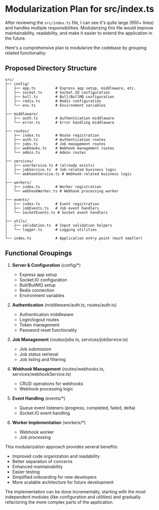 # Modularization Plan for src/index.ts

After reviewing the `src/index.ts` file, I can see it's quite large (950+ lines) and handles multiple responsibilities. Modularizing this file would improve maintainability, readability, and make it easier to extend the application in the future.

Here's a comprehensive plan to modularize the codebase by grouping related functionality:

## Proposed Directory Structure

```
src/
├── config/
│   ├── app.ts         # Express app setup, middleware, etc.
│   ├── socket.ts      # Socket.IO configuration
│   ├── bull.ts        # Bull/BullMQ configuration
│   ├── redis.ts       # Redis configuration
│   └── env.ts         # Environment variables
│
├── middleware/
│   ├── auth.ts        # Authentication middleware
│   └── error.ts       # Error handling middleware
│
├── routes/
│   ├── index.ts       # Route registration
│   ├── auth.ts        # Authentication routes
│   ├── jobs.ts        # Job management routes
│   ├── webhooks.ts    # Webhook management routes
│   └── admin.ts       # Admin routes
│
├── services/
│   ├── userService.ts # (already exists)
│   ├── jobService.ts  # Job-related business logic
│   └── webhookService.ts # Webhook-related business logic
│
├── workers/
│   ├── index.ts       # Worker registration
│   └── webhookWorker.ts # Webhook processing worker
│
├── events/
│   ├── index.ts       # Event registration
│   ├── jobEvents.ts   # Job event handlers
│   └── socketEvents.ts # Socket event handlers
│
├── utils/
│   ├── validation.ts  # Input validation helpers
│   └── logger.ts      # Logging utilities
│
└── index.ts           # Application entry point (much smaller)
```

## Functional Groupings

1. **Server & Configuration** (config/*)
   - Express app setup
   - Socket.IO configuration
   - Bull/BullMQ setup
   - Redis connection
   - Environment variables

2. **Authentication** (middleware/auth.ts, routes/auth.ts)
   - Authentication middleware
   - Login/logout routes
   - Token management
   - Password reset functionality

3. **Job Management** (routes/jobs.ts, services/jobService.ts)
   - Job submission
   - Job status retrieval
   - Job listing and filtering

4. **Webhook Management** (routes/webhooks.ts, services/webhookService.ts)
   - CRUD operations for webhooks
   - Webhook processing logic

5. **Event Handling** (events/*)
   - Queue event listeners (progress, completed, failed, delta)
   - Socket.IO event handling

6. **Worker Implementation** (workers/*)
   - Webhook worker
   - Job processing

This modularization approach provides several benefits:
- Improved code organization and readability
- Better separation of concerns
- Enhanced maintainability
- Easier testing
- Simplified onboarding for new developers
- More scalable architecture for future development

The implementation can be done incrementally, starting with the most independent modules (like configuration and utilities) and gradually refactoring the more complex parts of the application.
